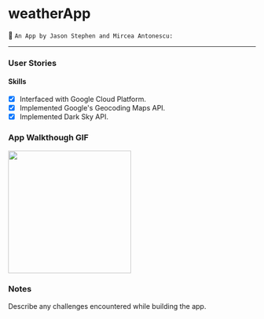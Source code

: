 # weatherApp

📝 `An App by Jason Stephen and Mircea Antonescu:`

---

### User Stories

#### Skills
- [x] Interfaced with Google Cloud Platform.
- [x] Implemented Google's Geocoding Maps API.
- [x] Implemented Dark Sky API.

### App Walkthough GIF

<img src="http://g.recordit.co/fvfB8IkRJ3.gif" width=250><br>

### Notes
Describe any challenges encountered while building the app.
